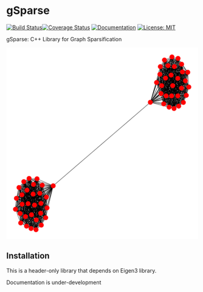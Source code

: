 # gSparse

[![Build Status](https://travis-ci.org/As-12/gSparse.svg?branch=master)](https://travis-ci.org/As-12/gSparse)[![Coverage Status](https://coveralls.io/repos/github/As-12/Header-only-skeleton/badge.svg?branch=master)](https://coveralls.io/github/As-12/Header-only-skeleton?branch=master) [![Documentation](https://codedocs.xyz/As-12/gSparse.svg)](https://codedocs.xyz/As-12/gSparse/) [![License: MIT](https://img.shields.io/badge/License-MIT-yellow.svg)](https://opensource.org/licenses/MIT)


gSparse: C++ Library for Graph Sparsification 

![Intro](https://github.com/As-12/gSparse/blob/master/Visualization/SpectralSparsification.gif)


## Installation

This is a header-only library that depends on Eigen3 library.


Documentation is under-development